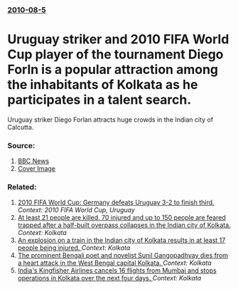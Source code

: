 ### [2010-08-5](/news/2010/08/5/index.md)

# Uruguay striker and 2010 FIFA World Cup player of the tournament Diego Forln is a popular attraction among the inhabitants of Kolkata as he participates in a talent search. 

Uruguay striker Diego Forlan attracts huge crowds in the Indian city of Calcutta.


### Source:

1. [BBC News](http://www.bbc.co.uk/news/world-south-asia-10878378)
1. [Cover Image](http://ichef.bbci.co.uk/news/1024/media/images/48617000/jpg/_48617539_009906203-1.jpg)

### Related:

1. [2010 FIFA World Cup: Germany defeats Uruguay 3-2 to finish third. ](/news/2010/07/10/2010-fifa-world-cup-germany-defeats-uruguay-3-2-to-finish-third.md) _Context: 2010 FIFA World Cup, Uruguay_
2. [At least 21 people are killed, 70 injured and up to 150 people are feared trapped after a half-built overpass collapses in the Indian city of Kolkata. ](/news/2016/03/31/at-least-21-people-are-killed-70-injured-and-up-to-150-people-are-feared-trapped-after-a-half-built-overpass-collapses-in-the-indian-city-o.md) _Context: Kolkata_
3. [An explosion on a train in the Indian city of Kolkata results in at least 17 people being injured. ](/news/2015/05/12/an-explosion-on-a-train-in-the-indian-city-of-kolkata-results-in-at-least-17-people-being-injured.md) _Context: Kolkata_
4. [The prominent Bengali poet and novelist Sunil Gangopadhyay dies from a heart attack in the West Bengal capital Kolkata. ](/news/2012/10/23/the-prominent-bengali-poet-and-novelist-sunil-gangopadhyay-dies-from-a-heart-attack-in-the-west-bengal-capital-kolkata.md) _Context: Kolkata_
5. [India's Kingfisher Airlines cancels 16 flights from Mumbai and stops operations in Kolkata over the next four days. ](/news/2012/02/19/india-s-kingfisher-airlines-cancels-16-flights-from-mumbai-and-stops-operations-in-kolkata-over-the-next-four-days.md) _Context: Kolkata_
